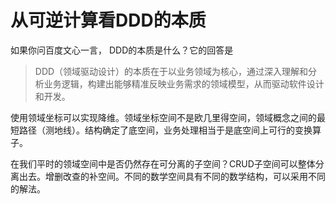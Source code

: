 # 从可逆计算看DDD的本质

如果你问百度文心一言， DDD的本质是什么？它的回答是

> DDD（领域驱动设计）的本质在于以业务领域为核心，通过深入理解和分析业务逻辑，构建出能够精准反映业务需求的领域模型，从而驱动软件设计和开发。

使用领域坐标可以实现降维。领域坐标空间不是欧几里得空间，领域概念之间的最短路径（测地线）。结构确定了底空间，业务处理相当于是底空间上可行的变换算子。

在我们平时的领域空间中是否仍然存在可分离的子空间？CRUD子空间可以整体分离出去。增删改查的补空间。不同的数学空间具有不同的数学结构，可以采用不同的解法。
